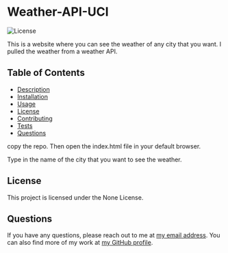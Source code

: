 # Weather-API-UCI

![License](https://img.shields.io/badge/license-None-blue.svg)

This is a website where you can see the weather of any city that you want. I pulled the weather from a weather API.

## Table of Contents

- [Description](#description)
- [Installation](#installation)
- [Usage](#usage)
- [License](#license)
- [Contributing](#contributing)
- [Tests](#tests)
- [Questions](#questions)

copy the repo. Then open the index.html file in your default browser.

Type in the name of the city that you want to see the weather.

## License

This project is licensed under the None License.





## Questions

If you have any questions, please reach out to me at [my email address](jason1094dang@gmail.com). You can also find more of my work at [my GitHub profile](https://github.com/jasondang4).
